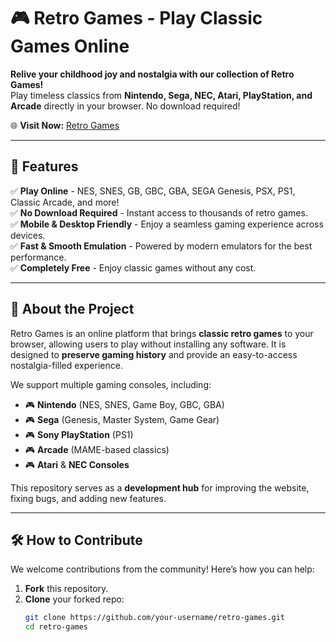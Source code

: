 # 🎮 Retro Games - Play Classic Games Online

**Relive your childhood joy and nostalgia with our collection of Retro Games!**  
Play timeless classics from **Nintendo, Sega, NEC, Atari, PlayStation, and Arcade** directly in your browser. No download required!  

🌐 **Visit Now:** [Retro Games](https://retro-games.org/)  

---

## 🚀 Features

✅ **Play Online** - NES, SNES, GB, GBC, GBA, SEGA Genesis, PSX, PS1, Classic Arcade, and more!  
✅ **No Download Required** - Instant access to thousands of retro games.  
✅ **Mobile & Desktop Friendly** - Enjoy a seamless gaming experience across devices.  
✅ **Fast & Smooth Emulation** - Powered by modern emulators for the best performance.  
✅ **Completely Free** - Enjoy classic games without any cost.  

---

## 📜 About the Project

Retro Games is an online platform that brings **classic retro games** to your browser, allowing users to play without installing any software. It is designed to **preserve gaming history** and provide an easy-to-access nostalgia-filled experience.

We support multiple gaming consoles, including:
- 🎮 **Nintendo** (NES, SNES, Game Boy, GBC, GBA)
- 🎮 **Sega** (Genesis, Master System, Game Gear)
- 🎮 **Sony PlayStation** (PS1)
- 🎮 **Arcade** (MAME-based classics)
- 🎮 **Atari** & **NEC Consoles**

This repository serves as a **development hub** for improving the website, fixing bugs, and adding new features.

---

## 🛠️ How to Contribute

We welcome contributions from the community! Here’s how you can help:

1. **Fork** this repository.
2. **Clone** your forked repo:
   ```bash
   git clone https://github.com/your-username/retro-games.git
   cd retro-games
